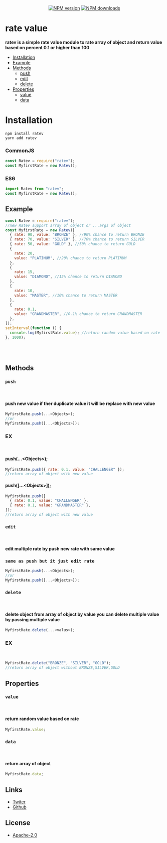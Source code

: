 <div align="center">
<br>
  <p>
 <a href="https://www.npmjs.com/package/ratev"><img src="https://img.shields.io/npm/v/ratev.svg?style=for-the-badge" alt="NPM version" /></a>
 <a href="https://www.npmjs.com/package/ratev"><img src="https://img.shields.io/npm/dt/ratev.svg?maxAge=3600&style=for-the-badge" alt="NPM downloads" /></a>
  </p>
</div>

# **rate value**

**ratev is a simple rate value module to rate array of object and return value based on percent 0.1 or higher than 100**

- [Installation](#installation)
- [Example](#example)
- [Methods](#methods)
  - [push](#push)
  - [edit](#edit)
  - [delete](#delete)
- [Properties](#properties)
  - [value](#value)
  - [data](#data)

# **Installation**

```sh-session
npm install ratev
yarn add ratev
```

### CommonJS

```js
const Ratev = require("ratev");
const MyfirstRate = new Ratev();
```

### ES6

```js
import Ratev from "ratev";
const MyfirstRate = new Ratev();
```

## **Example**

```js
const Ratev = require("ratev");
//new Ratev support array of object or ...args of object
const MyfirstRate = new Ratev([
  { rate: 90, value: "BRONZE" }, //90% chance to return BRONZE
  { rate: 70, value: "SILVER" }, //70% chance to return SILVER
  { rate: 50, value: "GOLD" }, //50% chance to return GOLD
  {
    rate: 20,
    value: "PLATINUM", //20% chance to return PLATINUM
  },
  {
    rate: 15,
    value: "DIAMOND", //15% chance to return DIAMOND
  },
  {
    rate: 10,
    value: "MASTER", //10% chance to return MASTER
  },
  {
    rate: 0.1,
    value: "GRANDMASTER", //0.1% chance to return GRANDMASTER
  },
]);
setInterval(function () {
  console.log(MyfirstRate.value); //return random value based on rate
}, 1000);
```

<br>
<br>

## **Methods**

### **`push`**

<br>

#### push new value if ther duplicate value it will be replace with new value

```js
MyfirstRate.push(...<Objects>);
//or
MyfirstRate.push([...<Objects>]);
```

### **EX**

<br>

#### **push(...\<Objects>);**

```js
MyfirstRate.push({ rate: 0.1, value: "CHALLENGER" });
//return array of object with new value
```

#### **push([...\<Objects>]);**

```js
MyfirstRate.push([
  { rate: 0.1, value: "CHALLENGER" },
  { rate: 0.1, value: "GRANDMASTER" },
]);
//return array of object with new value
```

### **`edit`**

<br>

#### edit multiple rate by push new rate with same value

### `same as push but it just edit rate`

```js
MyfirstRate.push(...<Objects>);
//or
MyfirstRate.push([...<Objects>]);
```

### **`delete`**

<br>

#### delete object from array of object by value you can delete multiple value by passing multiple value

```js
MyfirstRate.delete(...<valus>);
```

### **EX**

<br>

```js
MyfirstRate.delete("BRONZE", "SILVER", "GOLD");
//return array of object without BRONZE,SILVER,GOLD
```

## **Properties**

### **`value`**

<br>

#### return random value based on rate

```js
MyfirstRate.value;
```

### **`data`**

<br>

#### return array of object

```js
MyfirstRate.data;
```

## Links

- [Twiter](https://twitter.com/onlyarth)
- [Github](https://github.com/4i8)

## License

- [Apache-2.0](https://www.apache.org/licenses/LICENSE-2.0)
